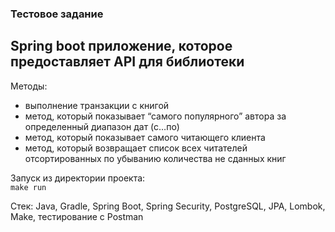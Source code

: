 ### Тестовое задание  
## Spring boot приложение, которое предоставляет API для библиотеки  

Методы:  
- выполнение транзакции с книгой
- метод, который показывает “самого популярного” автора за определенный диапазон дат (с…по)
- метод, который показывает самого читающего клиента
- метод, который возвращает список всех читателей отсортированных по убыванию количества не сданных книг


Запуск из директории проекта:  
`make run`

Стек:
Java, Gradle, Spring Boot, Spring Security, PostgreSQL, JPA, Lombok, Make, тестирование с Postman
